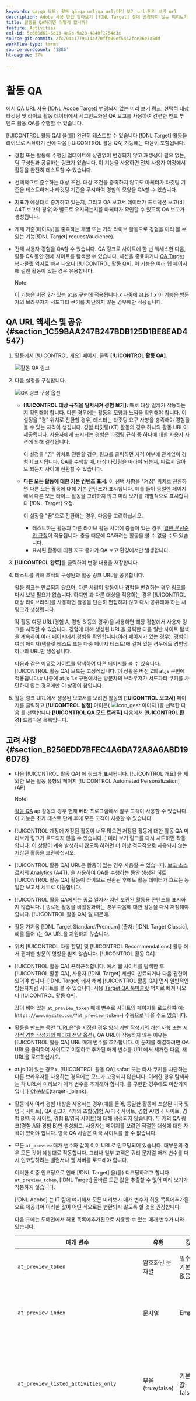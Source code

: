 ```yaml
---
keywords: qa;qa 모드; 활동 qa;qa url;qa url;미리 보기 url;미리 보기 url
description: Adobe 사용 방법 알아보기 [!DNL Target] 절대 변경되지 않는 미리보기 링크를 통한 간편한 엔드 투 엔드 활동 QA, 선택적 대상 타기팅, 라이브 활동 데이터에서 세그멘테이션된 상태를 유지하는 QA 보고를 수행하는 QA URL입니다.
title: 활동을 QA하려면 어떻게 합니까?
feature: Activities
exl-id: 5c606d61-6d13-4a9b-9a23-4840f1754d3c
source-git-commit: 2fc704a1779414a370ffd00ef5442fce36e7a5dd
workflow-type: tm+mt
source-wordcount: '1886'
ht-degree: 37%

---
```


# 활동 QA

에서 QA URL 사용 [!DNL Adobe Target] 변경되지 않는 미리 보기 링크, 선택적 대상 타깃팅 및 라이브 활동 데이터에서 세그먼트화된 QA 보고를 사용하여 간편한 엔드 투 엔드 활동 QA를 수행할 수 있습니다.

[!UICONTROL 활동 QA] 을(를) 완전히 테스트할 수 있습니다 [!DNL Target] 활동을 라이브로 시작하기 전에 다음 [!UICONTROL 활동 QA] 기능에는 다음이 포함됩니다.

* 경험 또는 활동에 수행된 업데이트에 상관없이 변경되지 않고 재생성이 필요 없는, 팀 구성원과 공유하는 링크가 있습니다. 이 기능을 사용하면 전체 사용자 여정에서 활동을 완전히 테스트할 수 있습니다.
* 선택적으로 준수하는 대상 조건. 대상 조건을 충족하지 않고도 마케터가 타깃팅 기준을 테스트하거나 타깃팅 기준을 무시하여 경험의 모양을 QA할 수 있습니다.
* 지표가 예상대로 증가하고 있는지, 그리고 QA 보고서 데이터가 프로덕션 보고(비A4T 보고의 경우)와 별도로 유지되는지를 마케터가 확인할 수 있도록 QA 보고가 생성됩니다.
* 게재 기준(페이지/)을 충족하는 개별 또는 기타 라이브 활동으로 경험을 미리 볼 수 있는 기능[!DNL Target] request/audience).
* 전체 사용자 경험을 QA할 수 있습니다. QA 링크로 사이트에 한 번 액세스한 다음, 활동 QA 동안 전체 사이트를 탐색할 수 있습니다. 세션을 종료하거나 [QA Target 북마클릿](/help/main/c-activities/c-activity-qa/activity-qa-bookmark.md#concept_A8A3551A4B5342079AFEED5ECF93E879) 억지로 빠져 나오다 [!UICONTROL 활동 QA]. 이 기능은 여러 웹 페이지에 걸친 활동이 있는 경우 유용합니다.

   >[!NOTE]
   >
   >이 기능은 버전 2가 있는 at.js 구현에 적용됩니다.*x* 나중에 at.js 1.*x* 이 기능은 방문자의 브라우저가 서드파티 쿠키를 차단하지 않는 경우에만 적용됩니다.

## QA URL 액세스 및 공유 {#section_1C59BAA247B247BDB125D1BE8EAD4547}

1. 활동에서 [!UICONTROL 개요] 페이지, 클릭 **[!UICONTROL 활동 QA]**.

   ![활동 QA 링크](assets/qa_link.png)

1. 다음 설정을 구성합니다.

   ![QA 링크 구성 옵션](assets/qa_link_config.png)

   * **[!UICONTROL 대상 규칙을 일치시켜 경험 보기]:** 때로 대상 일치가 작동하는지 확인해야 합니다. 다른 경우에는 활동의 모양과 느낌을 확인해야 합니다. 이 설정을 &quot;켬&quot; 위치로 전환할 경우, 테스터는 타깃팅 요구 사항을 충족해야 경험을 볼 수 있는 자격이 생깁니다. 경험 타깃팅(XT) 활동의 경우 하나의 활동 URL이 제공됩니다. 사용자에게 표시되는 경험은 타깃팅 규칙 중 하나에 대한 사용자 자격에 의해 결정됩니다.

      이 설정을 &quot;끔&quot; 위치로 전환할 경우, 링크를 클릭하면 자격 여부에 관계없이 경험이 표시됩니다. QA를 수행할 때, 대상 타깃팅을 따라야 되는지, 따르지 않아도 되는지 사이에 전환할 수 있습니다.

   * **다른 모든 활동에 대한 기본 컨텐츠 표시:** 이 선택 사항을 &quot;켜짐&quot; 위치로 전환하면 다른 모든 활동에 대해 기본 콘텐츠가 표시됩니다. 예를 들어 동일한 페이지에서 다른 모든 라이브 활동을 고려하지 않고 미리 보기를 개별적으로 표시합니다.[!DNL Target] 요청.

      이 설정을 &quot;끔&quot;으로 전환하는 경우, 다음을 고려하십시오.

      * 테스트하는 활동과 다른 라이브 활동 사이에 충돌이 있는 경우, [일반 우선순위 규칙](/help/main/c-activities/priority.md#concept_1780C11FEA57440499F0047DD6900E0F)이 적용됩니다. 충돌 때문에 QA하려는 활동을 볼 수 없을 수도 있습니다.
      * 표시된 활동에 대한 지표 증가가 QA 보고 환경에서만 발생합니다.

1. **[!UICONTROL 완료]**&#x200B;를 클릭하여 변경 내용을 저장합니다.
1. 테스트를 위해 조직의 구성원과 활동 링크 URL을 공유합니다.

   활동 링크는 만료되지 않으며, 다른 사람이 활동이나 경험을 변경하는 경우 링크를 다시 보낼 필요가 없습니다. 하지만 과 다른 대상을 적용하는 경우 [!UICONTROL 대상 라이브러리]를 사용하면 활동을 단순히 편집하지 않고 다시 공유해야 하는 새 링크가 생성됩니다.

   각 활동 여정 URL(경험 A, 경험 B 등의 경우)을 사용하면 해당 경험에서 사용자 링크를 시작할 수 있습니다. 경험에 대해 생성된 URL을 클릭한 다음 일반 사이트 탐색을 계속하여 여러 페이지에서 경험을 확인합니다(여러 페이지가 있는 경우). 경험이 여러 페이지(템플릿 테스트 또는 다중 페이지 테스트)에 걸쳐 있는 경우에도 경험당 하나의 URL만 생성됩니다. 

   다음과 같은 이유로 사이트를 탐색하여 다른 페이지를 볼 수 있습니다. [!UICONTROL 활동 QA] 모드는 고정적입니다. 이 상황은 버전 2의 at.js 구현에 적용됩니다.*x* 나중에 at.js 1.*x* 구현에서는 방문자의 브라우저가 서드파티 쿠키를 차단하지 않는 경우에만 이 상황이 참입니다.

1. 활동 링크 URL에서 생성된 보고서를 보려면 활동의 **[!UICONTROL 보고서]** 페이지를 클릭하고 **[!UICONTROL 설정]** 아이콘(  ![icon_gear 이미지](assets/icon_gear.png) )을 선택한 다음 를 선택합니다 **[!UICONTROL QA 모드 트래픽]** 다음에서 **[!UICONTROL 환경]** 드롭다운 목록입니다.

## 고려 사항 {#section_B256EDD7BFEC4A6DA72A8A6ABD196D78}

* 다음 [!UICONTROL 활동 QA] 에 링크가 표시됩니다. [!UICONTROL 개요] 을 제외한 모든 활동 유형의 페이지 [!UICONTROL Automated Personalization] (AP)

   >[!NOTE]
   >
   >[활동 QA](/help/main/c-activities/c-activity-qa/activity-qa.md) ap 활동의 경우 현재 베타 프로그램에서 일부 고객이 사용할 수 있습니다. 이 기능은 초기 테스트 단계 후에 모든 고객이 사용할 수 있습니다.

* [!UICONTROL 계정에 저장된 활동이 너무 많으면 저장된 활동에 대한 활동 QA 미리보기 링크가 로드되지 않을 수 있습니다. ] 미리 보기 링크를 다시 시도하면 작동합니다. 이 상황이 계속 발생하지 않도록 하려면 더 이상 적극적으로 사용되지 않는 저장된 활동을 보관하십시오.
* [!UICONTROL 활동 QA] URL은 활동이 있는 경우 사용할 수 있습니다. [보고 소스로서의 Analytics](/help/main/c-integrating-target-with-mac/a4t/a4t.md) (A4T). 을 사용하여 QA를 수행하는 동안 생성된 히트 [!UICONTROL 활동 QA] 활동이 라이브로 전환된 후에도 활동 데이터가 흐르는 동일한 보고서 세트로 이동합니다.
* [!UICONTROL 활동 QA에서는 종료 일자가 지난 보관된 활동용 콘텐츠를 표시하지 않습니다. ] 종료된 활동을 비활성화하는 경우 다음에 대한 활동을 다시 저장해야 합니다. [!UICONTROL 활동 QA] 일 때문에.
* 활동 가져옴 [!DNL Target Standard/Premium] (출처: [!DNL Target Classic], 예를 들어 )는 QA URL을 지원하지 않습니다.
* 위치 [!UICONTROL 자동 할당] 및 [!UICONTROL Recommendations] 활동:에서 캡처한 방문의 영향을 받지 않습니다. [!UICONTROL 활동 QA].
* [!UICONTROL 활동 QA] 끈적끈적합니다. 에서 웹 사이트를 탐색한 후 [!UICONTROL 활동 QA], 사용자 [!DNL Target] 세션이 만료되거나 다음 권한이 있어야 합니다. [!DNL Target] 에서 해제 [!UICONTROL 활동 QA] 먼저 일반적인 방문자처럼 사이트를 볼 수 있습니다. 사용 [Target QA 북마클릿](/help/main/c-activities/c-activity-qa/activity-qa-bookmark.md#concept_A8A3551A4B5342079AFEED5ECF93E879) 억지로 빠져 나오다 [!UICONTROL 활동 QA].

   값이 비어 있는 `at_preview_token` 매개 변수로 사이트의 페이지를 로드하여(예: `https://www.mysite.com/?at_preview_token=`) 수동으로 나올 수도 있습니다.

* 활동을 만드는 동안 &quot;URL은&quot;을 지정한 경우 [양식 기반 작성기의 개선 사항](/help/main/c-experiences/form-experience-composer.md#task_FAC842A6535045B68B4C1AD3E657E56E) 또는 [시각적 경험 작성기의 페이지 전달 옵션)](/help/main/c-experiences/c-visual-experience-composer/viztarget-options.md#reference_3BD1BEEAFA584A749ED2D08F14732E81), QA URL이 작동하지 않는 이유는 [!UICONTROL 활동 QA] URL 매개 변수를 추가합니다. 이 문제를 해결하려면 QA URL을 클릭하여 사이트로 이동하고 추가된 매개 변수를 URL에서 제거한 다음, 새 URL을 로드하십시오.
* at.js 1이 있는 경우&#x200B;*x*, [!UICONTROL 활동 QA] safari 또는 타사 쿠키를 차단하는 다른 브라우저를 사용하는 경우에는 모드가 고정되지 않습니다. 이러한 경우 탐색하는 각 URL에 미리보기 매개 변수를 추가해야 합니다. 를 구현한 경우에도 마찬가지입니다 [CNAME](https://experienceleague.adobe.com/docs/target-dev/developer/implementation/implement-cname-support-in-target.html){target=_blank}.
* 활동에서 여러 경험 대상을 사용하는 경우(예를 들어, 동일한 활동에 포함된 미국 및 영국 사이트), QA 링크가 4개의 조합(경험 A/미국 사이트, 경험 A/영국 사이트, 경험 B/미국 사이트, 경험 B/영국 사이트)에 대해 생성되지 않습니다. 두 개의 QA 링크(경험 A와 경험 B)만 생성되고, 사용자는 페이지를 보려면 적절한 대상에 대한 자격이 있어야 합니다. 영국 QA 사람은 미국 사이트를 볼 수 없습니다.
* 모든 `at_preview` 매개 변수와 값이 이미 URL로 인코딩되어 있습니다. 대부분의 경우 모든 것이 예상대로 작동합니다. 그러나 일부 고객은 쿼리 문자열 매개 변수를 다시 인코딩하려는 밸런서나 웹 서버를 로드해야 합니다.

   이러한 이중 인코딩으로 인해 [!DNL Target] 을(를) 디코딩하려고 합니다. `at_preview_token`, [!DNL Target] 올바른 토큰 값을 추출할 수 없어 미리 보기가 작동하지 않습니다.

   [!DNL Adobe] 는 IT 팀에 얘기해서 모든 미리보기 매개 변수가 허용 목록에추가된으로 제공되어 이러한 값이 어떤 식으로든 변환되지 않도록 할 것을 권장합니다.

   다음 표에는 도메인에서 허용 목록에추가된으로 사용할 수 있는 매개 변수가 나와 있습니다.

   | 매개 변수 | 유형 | 값 | 설명 |
   |--- |--- |--- |--- |
   | `at_preview_token` | 암호화된 문자열 | 필수, 기본값 없음 | QA 모드에서 실행할 수 있는 캠페인 ID 목록이 포함된 암호화된 엔티티입니다. |
   | `at_preview_index` | 문자열 | Empty | 매개 변수의 형식은 `<campaignIndex>` 또는 `<campaignIndex>_< experienceIndex>`<br>입니다.두 색인이 모두 1로 시작합니다. |
   | `at_preview_listed_activities_only` | 부울(true/false) | 기본값: false | &quot;true&quot;면 `at_preview_index` 매개 변수에 지정된 모든 캠페인이 처리됩니다.<br>&quot;false&quot;이면 페이지의 모든 캠페인이 미리 보기 토큰에 지정되지 않았더라도 처리됩니다. |
   | `at_preview_evaluate_as_true_audience_ids` | 문자열 | Empty | 대상 및 보고 수준에서 항상 (true)로 평가되어야 하는 segmentId-s의 밑줄로 구분된 (&quot;_&quot;) 목록은 의 범위에서 &quot;true&quot;로 평가됩니다. [!DNL Target] 요청. |
   | `_AT_Debug` | 문자열 | 창 또는 콘솔 | 콘솔 로깅 또는 새 창입니다. |
   | `adobe_mc_ref` |  |  | 기본 페이지의 참조 URL을 새 페이지에 전달합니다. `AppMeasurement.js` 버전 2.1 이상에서 사용하는 경우 [!DNL Adobe Analytics]는 이 매개 변수값을 새 페이지의 참조 URL로 사용합니다. |
   | `adobe_mc_sdid` |  |  | 를 전달합니다. [!DNL Supplemental Data Id] (SDID) 및 [!DNL Experience Cloud Org Id] 기본 페이지에서 새 페이지로 이동합니다. 이 ID 전달 허용 [!UICONTROL Target 분석] (A4T) 을 사용하여 [!DNL Target] 을(를) 사용하여 기본 페이지에서 요청 [!DNL Analytics] 새 페이지에 을 요청합니다. |

* 다음 [!UICONTROL Target QA 모드] UI는 다중 페이지 활동에서 경험의 첫 번째 URL만 표시합니다. 여정 테스트를 만들고 URL1에서 URL2로 이동한다고 가정합니다. 그러나 URL2로 이동하려는 경우 URL1에 대해 제공된 모든 URL 매개 변수를 복사하여 URL1에 표시된 대로 &quot;?&quot;를 지정한 후 URL2에 적용합니다.
* 계정에 저장된 활동이 너무 많으면 저장된 활동에 대한 활동 QA 미리보기 링크가 로드되지 않을 수 있습니다. 미리보기 링크를 다시 시도하십시오. 이 문제가 계속 발생하는 것을 방지하기 위해 더 이상 적극적으로 사용되지 않는 저장된 활동을 보관하십시오.

## Target JavaScript 라이브러리 [!UICONTROL QA 모드] 호환성 {#compatibility}

[!DNL Target] 는 다음 JavaScript 라이브러리를 지원합니다.

* [at.js 1.x](https://experienceleague.adobe.com/docs/target-dev/developer/client-side/at-js-implementation/at-js/how-atjs-works.html)
* [at.js 2.x](https://experienceleague.adobe.com/docs/target-dev/developer/client-side/at-js-implementation/at-js/how-atjs-works.html)
* [Adobe Experience Platform Web SDK](https://experienceleague.adobe.com/docs/target-dev/developer/client-side/aep-web-sdk.html)

다음 표에는 다양한 활동 유형이 나열되어 있으며, 활동 유형을 나타내는지 여부가 표시됩니다. [!UICONTROL 활동 QA] 모드는 각 라이브러리에 대해 지원됩니다.

| 활동 유형 | at.js 1.x | at.js 2.x | Platform Web SDK |
| --- | --- | --- | --- |
| [!UICONTROL A/B 테스트] | 예 | 예 | 예 |
| [!UICONTROL 자동 할당] | 예 | 예 | 예 |
| [!UICONTROL 자동 타깃팅] | 아니요 | 아니요 | 아니오 |
| [!UICONTROL Automated Personalization] (AP) | 아니요 | 아니요 | 아니오 |
| [!UICONTROL 경험 타겟팅] (XT) | 예 | 예 | 예 |
| [!UICONTROL 다변량 테스트] (MVT) | 예 | 예 | 예 |
| [!UICONTROL Recommendations] | 예 | 예 | 예 |

>[!NOTE]
>
>[활동 QA](/help/main/c-activities/c-activity-qa/activity-qa.md) ap 활동의 경우 현재 베타 프로그램에서 일부 고객이 사용할 수 있습니다. 이 기능은 초기 테스트 단계 후에 모든 고객이 사용할 수 있습니다.

## 미리보기 URL {#preview}

모든 항목에 대해 경험 미리보기 URL을 생성할 수 있습니다. [!DNL Target] 활동 유형. 미리보기 URL을 사용하면 미리보기 및 QA 목적으로 활동이 라이브 상태가 되기 전에 사이트에서 직접 경험 콘텐츠를 볼 수 있습니다. 경험 미리보기 URL은 타깃팅을 우회하여 특정 경험을 강제로 볼 수 있습니다.

미리보기 URL이 [!UICONTROL Automated Personalization] (AP) 활동, 참조: [경험 미리보기 URL을 사용하여 Automated Personalization 활동 미리보기](/help/main/c-activities/t-automated-personalization/experience-preview.md).

미리보기 URL에 액세스하고 공유하려면 **[!UICONTROL 개요]** 페이지를 클릭하고 **[!UICONTROL 활동 QA]** 링크를 클릭합니다.

>[!NOTE]
>
>다음 [!UICONTROL 활동 QA] 링크 및 미리보기 URL은 를 제외한 모든 활동에 대해 동일합니다. [!DNL Target] AP 활동.

다음 표는 다양한 활동 유형을 나열하고 각 라이브러리 또는 API에 대해 미리보기 URL 기능이 지원되는지 여부를 나타냅니다.

| 활동 유형 | at.js 1.x | at.js 2.x | Platform Web SDK |
| --- | --- | --- | --- |
| [!UICONTROL A/B 테스트] | 예 | 예 | 예 |
| [!UICONTROL 자동 할당] | 예 | 예 | 예 |
| [!UICONTROL 자동 타겟팅] | 예 | 예 | 예 |
| [!UICONTROL Automated Personalization] (AP) | 예 | 예 | 예 |
| [!UICONTROL 경험 타겟팅] (XT) | 예 | 예 | 예 |
| [!UICONTROL 다변량 테스트] (MVT) | 예 | 예 | 예 |
| [!UICONTROL Recommendations] | 예 | 예 | 예 |

